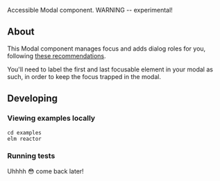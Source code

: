 Accessible Modal component. WARNING -- experimental!

## About

This Modal component manages focus and adds dialog roles for you, following [these recommendations](https://bitsofco.de/accessible-modal-dialog/).

You'll need to label the first and last focusable element in your modal as such, in order to keep the focus trapped in the modal.

## Developing

### Viewing examples locally

```
cd examples
elm reactor
```

### Running tests

Uhhhh 😳 come back later!

